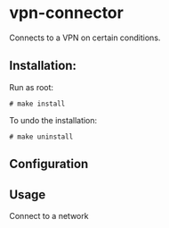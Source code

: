 vpn-connector
=============

Connects to a VPN on certain conditions.

Installation:
------------

Run as root:

    # make install

To undo the installation:

    # make uninstall

Configuration
------------



Usage
-----

Connect to a network 
